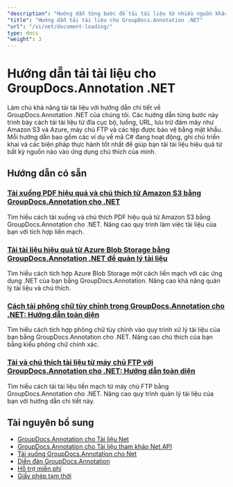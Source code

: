 ```yaml
---
"description": "Hướng dẫn từng bước để tải tài liệu từ nhiều nguồn khác nhau bằng GroupDocs.Annotation cho .NET."
"title": "Hướng dẫn tải tài liệu cho GroupDocs.Annotation .NET"
"url": "/vi/net/document-loading/"
type: docs
"weight": 3
---
```


# Hướng dẫn tải tài liệu cho GroupDocs.Annotation .NET

Làm chủ khả năng tải tài liệu với hướng dẫn chi tiết về GroupDocs.Annotation .NET của chúng tôi. Các hướng dẫn từng bước này trình bày cách tải tài liệu từ đĩa cục bộ, luồng, URL, lưu trữ đám mây như Amazon S3 và Azure, máy chủ FTP và các tệp được bảo vệ bằng mật khẩu. Mỗi hướng dẫn bao gồm các ví dụ về mã C# đang hoạt động, ghi chú triển khai và các biện pháp thực hành tốt nhất để giúp bạn tải tài liệu hiệu quả từ bất kỳ nguồn nào vào ứng dụng chú thích của mình.

## Hướng dẫn có sẵn

### [Tải xuống PDF hiệu quả và chú thích từ Amazon S3 bằng GroupDocs.Annotation cho .NET](./download-annotate-pdfs-s3-groupdocs-dotnet/)
Tìm hiểu cách tải xuống và chú thích PDF hiệu quả từ Amazon S3 bằng GroupDocs.Annotation cho .NET. Nâng cao quy trình làm việc tài liệu của bạn với tích hợp liền mạch.

### [Tải tài liệu hiệu quả từ Azure Blob Storage bằng GroupDocs.Annotation .NET để quản lý tài liệu](./load-documents-azure-blob-groupdocs-annotation-dotnet/)
Tìm hiểu cách tích hợp Azure Blob Storage một cách liền mạch với các ứng dụng .NET của bạn bằng GroupDocs.Annotation. Nâng cao khả năng quản lý tài liệu và chú thích.

### [Cách tải phông chữ tùy chỉnh trong GroupDocs.Annotation cho .NET: Hướng dẫn toàn diện](./master-custom-font-loading-groupdocs-annotation-dotnet/)
Tìm hiểu cách tích hợp phông chữ tùy chỉnh vào quy trình xử lý tài liệu của bạn bằng GroupDocs.Annotation cho .NET. Nâng cao chú thích của bạn bằng kiểu phông chữ chính xác.

### [Tải và chú thích tài liệu từ máy chủ FTP với GroupDocs.Annotation cho .NET: Hướng dẫn toàn diện](./groupdocs-annotation-net-load-from-ftp/)
Tìm hiểu cách tải tài liệu liền mạch từ máy chủ FTP bằng GroupDocs.Annotation cho .NET. Nâng cao quy trình quản lý tài liệu của bạn với hướng dẫn chi tiết này.

## Tài nguyên bổ sung

- [GroupDocs.Annotation cho Tài liệu Net](https://docs.groupdocs.com/annotation/net/)
- [GroupDocs.Annotation cho Tài liệu tham khảo Net API](https://reference.groupdocs.com/annotation/net/)
- [Tải xuống GroupDocs.Annotation cho Net](https://releases.groupdocs.com/annotation/net/)
- [Diễn đàn GroupDocs.Annotation](https://forum.groupdocs.com/c/annotation)
- [Hỗ trợ miễn phí](https://forum.groupdocs.com/)
- [Giấy phép tạm thời](https://purchase.groupdocs.com/temporary-license/)